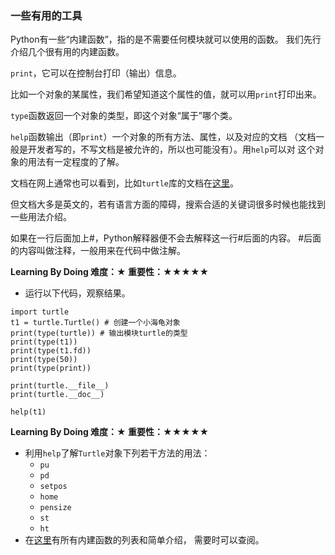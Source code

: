 ### 一些有用的工具

Python有一些“内建函数”，指的是不需要任何模块就可以使用的函数。
我们先行介绍几个很有用的内建函数。

`print`，它可以在控制台打印（输出）信息。

比如一个对象的某属性，我们希望知道这个属性的值，就可以用`print`打印出来。

`type`函数返回一个对象的类型，即这个对象“属于”哪个类。

`help`函数输出（即`print`）一个对象的所有方法、属性，以及对应的文档
（文档一般是开发者写的，不写文档是被允许的，所以也可能没有）。用`help`可以对
这个对象的用法有一定程度的了解。

文档在网上通常也可以看到，比如`turtle`库的文档在[这里](https://docs.python.org/3/library/turtle.html)。

但文档大多是英文的，若有语言方面的障碍，搜索合适的关键词很多时候也能找到一些用法介绍。

如果在一行后面加上\#，Python解释器便不会去解释这一行\#后面的内容。
\#后面的内容叫做注释，一般用来在代码中做注解。

**Learning By Doing 难度：★ 重要性：★★★★★**

- 运行以下代码，观察结果。
```
import turtle
t1 = turtle.Turtle() # 创建一个小海龟对象
print(type(turtle)) # 输出模块turtle的类型
print(type(t1))
print(type(t1.fd))
print(type(50))
print(type(print))

print(turtle.__file__)
print(turtle.__doc__)

help(t1)
```

**Learning By Doing 难度：★ 重要性：★★★★★**

+ 利用`help`了解`Turtle`对象下列若干方法的用法：
	- `pu`
	- `pd`
	- `setpos`
	- `home`
	- `pensize`
	- `st`
	- `ht`
+ 在[这里](http://www.runoob.com/python3/python3-built-in-functions.html)有所有内建函数的列表和简单介绍，
需要时可以查阅。
